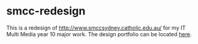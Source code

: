 smcc-redesign
=============

This is a redesign of http://www.smccsydney.catholic.edu.au/ for my IT Multi Media year 10 major work. The design portfolio can be located <a href="https://docs.google.com/a/sydstu.catholic.edu.au/document/d/140jFiubakXChCQ1Zmsq7HQl-CtW3D6O1S-His71Go34/edit#">here</a>.
